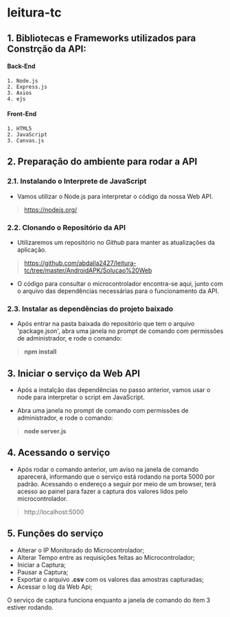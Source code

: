 # leitura-tc

## 1. Bibliotecas e Frameworks utilizados para Constrção da API:

#### Back-End
    1. Node.js
    2. Express.js
    3. Axios
    4. ejs

#### Front-End
    1. HTML5
    2. JavaScript
    3. Canvas.js

## 2. Preparação do ambiente para rodar a API

### 2.1. Instalando o Interprete de JavaScript
* Vamos utilizar o Node.js para interpretar o código da nossa Web API.
> https://nodejs.org/


### 2.2. Clonando o Repositório da API
* Utilizaremos um repositório no  _Github_ para manter as atualizações da aplicação.

> https://github.com/abdalla2427/leitura-tc/tree/master/AndroidAPK/Solucao%20Web

* O código para consultar o microcontrolador encontra-se aqui, junto com o arquivo das dependências necessárias para o funcionamento da API. 

### 2.3. Instalar as dependências do projeto baixado
* Após entrar na pasta baixada do repositório que tem o arquivo 'package.json', abra uma janela no prompt de comando com permissões de administrador, e rode o comando:

>  __npm install__

## 3. Iniciar o serviço da Web API

* Após a instalção das dependências no passo anterior, vamos usar o node para interpretar o script em JavaScript.

* Abra uma janela no prompt de comando com permissões de administrador, e rode o comando:

> __node server.js__


## 4. Acessando o serviço

* Após rodar o comando anterior, um aviso na janela de comando aparecerá, informando que o serviço está rodando na porta 5000 por padrão. Acessando o endereço a seguir por meio de um browser, terá acesso ao painel para fazer a captura dos valores lidos pelo microcontrolador.
> http://localhost:5000

## 5. Funções do serviço

* Alterar o IP Monitorado do Microcontrolador;
* Alterar Tempo entre as requisições feitas ao Microcontrolador;
* Iniciar a Captura;
* Pausar a Captura;
* Exportar o arquivo __.csv__ com os valores das amostras capturadas;
* Acessar o log da Web Api;

O serviço de captura funciona enquanto a janela de comando do item 3 estiver rodando.